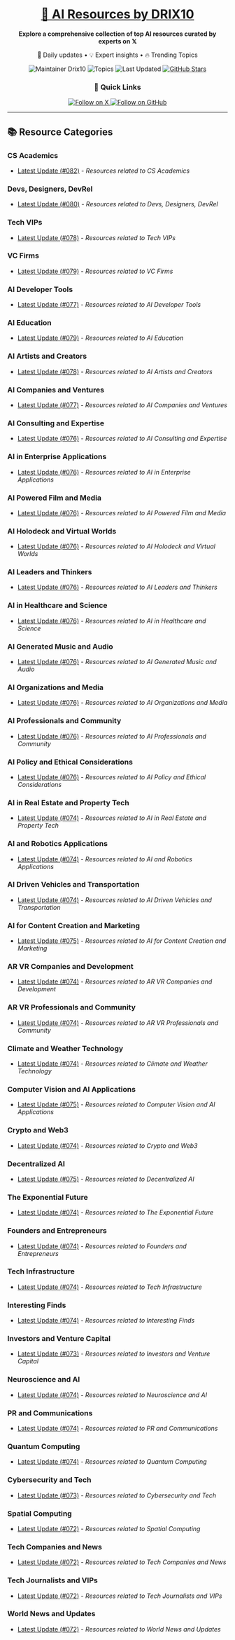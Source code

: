 
<div align="center">
  <h1><a href="https://x.com/DRIX_10_" target="_blank">🚀 AI Resources by DRIX10</a></h1>
  <p><strong>Explore a comprehensive collection of top AI resources curated by experts on 𝕏</strong></p>
  <p>🌟 Daily updates • 💡 Expert insights • 🔥 Trending Topics</p>

  <img src="https://img.shields.io/badge/Maintainer-Drix10-blue?style=for-the-badge" alt="Maintainer Drix10" />
  <img src="https://img.shields.io/badge/Topics-Everything%2C%20AI-red?style=for-the-badge" alt="Topics" />
  <img src="https://img.shields.io/github/last-commit/Drix10/ai-resources?style=for-the-badge&color=5D6D7E" alt="Last Updated" />
  <a href="https://github.com/Drix10/ai-resources"><img src="https://img.shields.io/github/stars/Drix10/ai-resources?style=for-the-badge&color=yellow" alt="GitHub Stars" /></a>

  <br>

  <h3>🌟 Quick Links</h3>
    <a href="https://x.com/DRIX_10_">
      <img src="https://img.shields.io/badge/Follow_on_𝕏-black?style=for-the-badge&logo=x&logoColor=white" alt="Follow on X" />
    </a>
    <a href="https://github.com/Drix10">
      <img src="https://img.shields.io/badge/Follow_on_GitHub-black?style=for-the-badge&logo=github&logoColor=white" alt="Follow on GitHub" />
    </a>
</div>

---

## 📚 Resource Categories

### CS Academics

*   [Latest Update (#082)](https://github.com/Drix10/ai-resources/blob/main/CS%20Academics/resources-082.md) - *Resources related to CS Academics*

### Devs, Designers, DevRel

*   [Latest Update (#080)](https://github.com/Drix10/ai-resources/blob/main/Devs%2C%20Designers%2C%20DevRel/resources-080.md) - *Resources related to Devs, Designers, DevRel*

### Tech VIPs

*   [Latest Update (#078)](https://github.com/Drix10/ai-resources/blob/main/Tech%20VIPs/resources-078.md) - *Resources related to Tech VIPs*

### VC Firms

*   [Latest Update (#079)](https://github.com/Drix10/ai-resources/blob/main/VC%20Firms/resources-079.md) - *Resources related to VC Firms*

### AI Developer Tools

*   [Latest Update (#077)](https://github.com/Drix10/ai-resources/blob/main/AI%20Developer%20Tools/resources-077.md) - *Resources related to AI Developer Tools*

### AI Education

*   [Latest Update (#079)](https://github.com/Drix10/ai-resources/blob/main/AI%20Education/resources-079.md) - *Resources related to AI Education*

### AI Artists and Creators

*   [Latest Update (#078)](https://github.com/Drix10/ai-resources/blob/main/AI%20Artists%20and%20Creators/resources-078.md) - *Resources related to AI Artists and Creators*

### AI Companies and Ventures

*   [Latest Update (#077)](https://github.com/Drix10/ai-resources/blob/main/AI%20Companies%20and%20Ventures/resources-077.md) - *Resources related to AI Companies and Ventures*

### AI Consulting and Expertise

*   [Latest Update (#076)](https://github.com/Drix10/ai-resources/blob/main/AI%20Consulting%20and%20Expertise/resources-076.md) - *Resources related to AI Consulting and Expertise*

### AI in Enterprise Applications

*   [Latest Update (#076)](https://github.com/Drix10/ai-resources/blob/main/AI%20in%20Enterprise%20Applications/resources-076.md) - *Resources related to AI in Enterprise Applications*

### AI Powered Film and Media

*   [Latest Update (#076)](https://github.com/Drix10/ai-resources/blob/main/AI%20Powered%20Film%20and%20Media/resources-076.md) - *Resources related to AI Powered Film and Media*

### AI Holodeck and Virtual Worlds

*   [Latest Update (#076)](https://github.com/Drix10/ai-resources/blob/main/AI%20Holodeck%20and%20Virtual%20Worlds/resources-076.md) - *Resources related to AI Holodeck and Virtual Worlds*

### AI Leaders and Thinkers

*   [Latest Update (#076)](https://github.com/Drix10/ai-resources/blob/main/AI%20Leaders%20and%20Thinkers/resources-076.md) - *Resources related to AI Leaders and Thinkers*

### AI in Healthcare and Science

*   [Latest Update (#076)](https://github.com/Drix10/ai-resources/blob/main/AI%20in%20Healthcare%20and%20Science/resources-076.md) - *Resources related to AI in Healthcare and Science*

### AI Generated Music and Audio

*   [Latest Update (#076)](https://github.com/Drix10/ai-resources/blob/main/AI%20Generated%20Music%20and%20Audio/resources-076.md) - *Resources related to AI Generated Music and Audio*

### AI Organizations and Media

*   [Latest Update (#076)](https://github.com/Drix10/ai-resources/blob/main/AI%20Organizations%20and%20Media/resources-076.md) - *Resources related to AI Organizations and Media*

### AI Professionals and Community

*   [Latest Update (#076)](https://github.com/Drix10/ai-resources/blob/main/AI%20Professionals%20and%20Community/resources-076.md) - *Resources related to AI Professionals and Community*

### AI Policy and Ethical Considerations

*   [Latest Update (#076)](https://github.com/Drix10/ai-resources/blob/main/AI%20Policy%20and%20Ethical%20Considerations/resources-076.md) - *Resources related to AI Policy and Ethical Considerations*

### AI in Real Estate and Property Tech

*   [Latest Update (#074)](https://github.com/Drix10/ai-resources/blob/main/AI%20in%20Real%20Estate%20and%20Property%20Tech/resources-074.md) - *Resources related to AI in Real Estate and Property Tech*

### AI and Robotics Applications

*   [Latest Update (#074)](https://github.com/Drix10/ai-resources/blob/main/AI%20and%20Robotics%20Applications/resources-074.md) - *Resources related to AI and Robotics Applications*

### AI Driven Vehicles and Transportation

*   [Latest Update (#074)](https://github.com/Drix10/ai-resources/blob/main/AI%20Driven%20Vehicles%20and%20Transportation/resources-074.md) - *Resources related to AI Driven Vehicles and Transportation*

### AI for Content Creation and Marketing

*   [Latest Update (#075)](https://github.com/Drix10/ai-resources/blob/main/AI%20for%20Content%20Creation%20and%20Marketing/resources-075.md) - *Resources related to AI for Content Creation and Marketing*

### AR VR Companies and Development

*   [Latest Update (#074)](https://github.com/Drix10/ai-resources/blob/main/AR%20VR%20Companies%20and%20Development/resources-074.md) - *Resources related to AR VR Companies and Development*

### AR VR Professionals and Community

*   [Latest Update (#074)](https://github.com/Drix10/ai-resources/blob/main/AR%20VR%20Professionals%20and%20Community/resources-074.md) - *Resources related to AR VR Professionals and Community*

### Climate and Weather Technology

*   [Latest Update (#074)](https://github.com/Drix10/ai-resources/blob/main/Climate%20and%20Weather%20Technology/resources-074.md) - *Resources related to Climate and Weather Technology*

### Computer Vision and AI Applications

*   [Latest Update (#075)](https://github.com/Drix10/ai-resources/blob/main/Computer%20Vision%20and%20AI%20Applications/resources-075.md) - *Resources related to Computer Vision and AI Applications*

### Crypto and Web3

*   [Latest Update (#074)](https://github.com/Drix10/ai-resources/blob/main/Crypto%20and%20Web3/resources-074.md) - *Resources related to Crypto and Web3*

### Decentralized AI

*   [Latest Update (#075)](https://github.com/Drix10/ai-resources/blob/main/Decentralized%20AI/resources-075.md) - *Resources related to Decentralized AI*

### The Exponential Future

*   [Latest Update (#074)](https://github.com/Drix10/ai-resources/blob/main/The%20Exponential%20Future/resources-074.md) - *Resources related to The Exponential Future*

### Founders and Entrepreneurs

*   [Latest Update (#074)](https://github.com/Drix10/ai-resources/blob/main/Founders%20and%20Entrepreneurs/resources-074.md) - *Resources related to Founders and Entrepreneurs*

### Tech Infrastructure

*   [Latest Update (#074)](https://github.com/Drix10/ai-resources/blob/main/Tech%20Infrastructure/resources-074.md) - *Resources related to Tech Infrastructure*

### Interesting Finds

*   [Latest Update (#074)](https://github.com/Drix10/ai-resources/blob/main/Interesting%20Finds/resources-074.md) - *Resources related to Interesting Finds*

### Investors and Venture Capital

*   [Latest Update (#073)](https://github.com/Drix10/ai-resources/blob/main/Investors%20and%20Venture%20Capital/resources-073.md) - *Resources related to Investors and Venture Capital*

### Neuroscience and AI

*   [Latest Update (#074)](https://github.com/Drix10/ai-resources/blob/main/Neuroscience%20and%20AI/resources-074.md) - *Resources related to Neuroscience and AI*

### PR and Communications

*   [Latest Update (#074)](https://github.com/Drix10/ai-resources/blob/main/PR%20and%20Communications/resources-074.md) - *Resources related to PR and Communications*

### Quantum Computing

*   [Latest Update (#074)](https://github.com/Drix10/ai-resources/blob/main/Quantum%20Computing/resources-074.md) - *Resources related to Quantum Computing*

### Cybersecurity and Tech

*   [Latest Update (#073)](https://github.com/Drix10/ai-resources/blob/main/Cybersecurity%20and%20Tech/resources-073.md) - *Resources related to Cybersecurity and Tech*

### Spatial Computing

*   [Latest Update (#072)](https://github.com/Drix10/ai-resources/blob/main/Spatial%20Computing/resources-072.md) - *Resources related to Spatial Computing*

### Tech Companies and News

*   [Latest Update (#072)](https://github.com/Drix10/ai-resources/blob/main/Tech%20Companies%20and%20News/resources-072.md) - *Resources related to Tech Companies and News*

### Tech Journalists and VIPs

*   [Latest Update (#072)](https://github.com/Drix10/ai-resources/blob/main/Tech%20Journalists%20and%20VIPs/resources-072.md) - *Resources related to Tech Journalists and VIPs*

### World News and Updates

*   [Latest Update (#072)](https://github.com/Drix10/ai-resources/blob/main/World%20News%20and%20Updates/resources-072.md) - *Resources related to World News and Updates*


